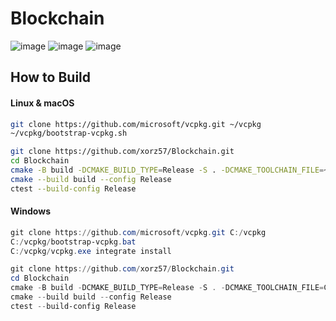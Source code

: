 # Blockchain

![image](https://github.com/xorz57/Blockchain/assets/84932056/15f75242-1876-4dff-ac21-2289097d6ec6)
![image](https://github.com/xorz57/Blockchain/assets/84932056/6b030fcd-fa7a-4a11-a671-dc1d6ba0e1f3)
![image](https://github.com/xorz57/Blockchain/assets/84932056/04b8b9ab-0deb-4367-9a7f-6f00e50c28ff)

## How to Build

#### Linux & macOS

```bash
git clone https://github.com/microsoft/vcpkg.git ~/vcpkg
~/vcpkg/bootstrap-vcpkg.sh

git clone https://github.com/xorz57/Blockchain.git
cd Blockchain
cmake -B build -DCMAKE_BUILD_TYPE=Release -S . -DCMAKE_TOOLCHAIN_FILE=~/vcpkg/scripts/buildsystems/vcpkg.cmake
cmake --build build --config Release
ctest --build-config Release
```

#### Windows

```powershell
git clone https://github.com/microsoft/vcpkg.git C:/vcpkg
C:/vcpkg/bootstrap-vcpkg.bat
C:/vcpkg/vcpkg.exe integrate install

git clone https://github.com/xorz57/Blockchain.git
cd Blockchain
cmake -B build -DCMAKE_BUILD_TYPE=Release -S . -DCMAKE_TOOLCHAIN_FILE=C:/vcpkg/scripts/buildsystems/vcpkg.cmake
cmake --build build --config Release
ctest --build-config Release
```
